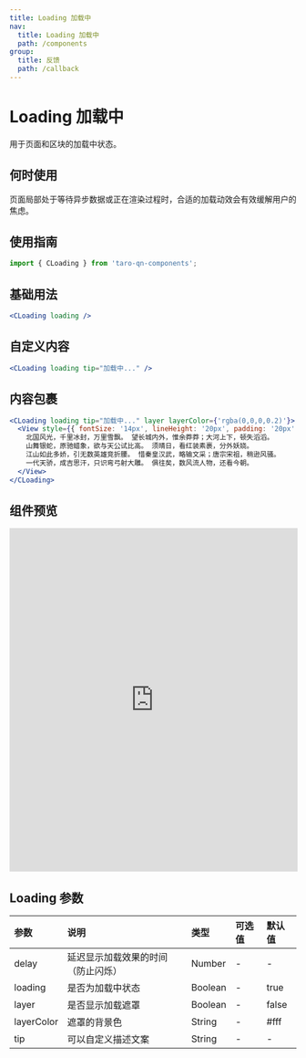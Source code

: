 ```yaml
---
title: Loading 加载中
nav:
  title: Loading 加载中
  path: /components
group:
  title: 反馈
  path: /callback
---
```


# Loading 加载中

用于页面和区块的加载中状态。

## 何时使用

页面局部处于等待异步数据或正在渲染过程时，合适的加载动效会有效缓解用户的焦虑。

## 使用指南

```js
import { CLoading } from 'taro-qn-components';
```

## 基础用法

```jsx | pure
<CLoading loading />
```

## 自定义内容

```jsx | pure
<CLoading loading tip="加载中..." />
```

## 内容包裹

```jsx | pure
<CLoading loading tip="加载中..." layer layerColor={'rgba(0,0,0,0.2)'}>
  <View style={{ fontSize: '14px', lineHeight: '20px', padding: '20px' }}>
    北国风光，千里冰封，万里雪飘。 望长城内外，惟余莽莽；大河上下，顿失滔滔。
    山舞银蛇，原驰蜡象，欲与天公试比高。 须晴日，看红装素裹，分外妖娆。
    江山如此多娇，引无数英雄竞折腰。 惜秦皇汉武，略输文采；唐宗宋祖，稍逊风骚。
    一代天骄，成吉思汗，只识弯弓射大雕。 俱往矣，数风流人物，还看今朝。
  </View>
</CLoading>
```

## 组件预览

<iframe style="width:100%; height: 600px; border: 1px solid #ddd" src="https://ui.shuyun.com/example/#/pages/callback/loading/index"></iframe>

## Loading 参数

| 参数       | 说明                               | 类型    | 可选值 | 默认值 |
| :--------- | :--------------------------------- | :------ | :----- | :----- |
| delay      | 延迟显示加载效果的时间（防止闪烁） | Number  | -      | -      |
| loading    | 是否为加载中状态                   | Boolean | -      | true   |
| layer      | 是否显示加载遮罩                   | Boolean | -      | false  |
| layerColor | 遮罩的背景色                       | String  | -      | #fff   |
| tip        | 可以自定义描述文案                 | String  | -      | -      |
